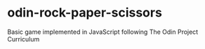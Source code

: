# odin-rock-paper-scissors
Basic game implemented in JavaScript following The Odin Project Curriculum
